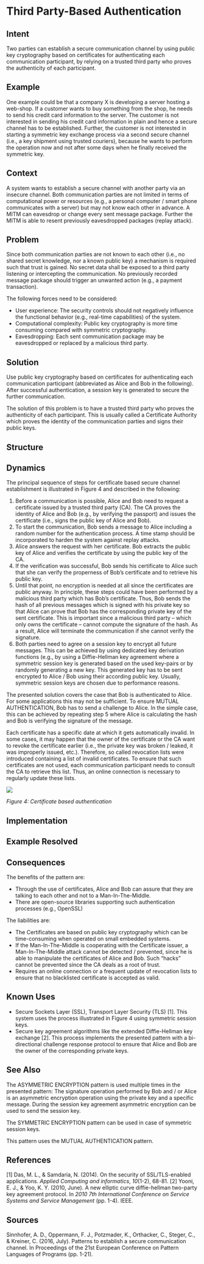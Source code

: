 ﻿# **Third Party-Based Authentication**

## **Intent**
Two parties can establish a secure communication channel by using public key cryptography based on certificates for authenticating each communication participant, by relying on a trusted third party who proves the authenticity of each participant.

## **Example**
One example could be that a company X is developing a server hosting a web-shop. If a customer wants to buy something from the shop, he needs to send his credit card information to the server. The customer is not interested in sending his credit card information in plain and hence a secure channel has to be established. Further, the customer is not interested in starting a symmetric key exchange process via a second secure channel (i.e., a key shipment using trusted couriers), because he wants to perform the operation now and not after some days when he finally received the symmetric key.

## **Context**
A system wants to establish a secure channel with another party via an insecure channel. Both communication parties are not limited in terms of computational power or resources (e.g., a personal computer / smart phone communicates with a server) but may not know each other in advance. A MITM can eavesdrop or change every sent message package. Further the MITM is able to resent previously eavesdropped packages (replay attack).

## **Problem**
Since both communication parties are not known to each other (i.e., no shared secret knowledge, nor a known public key) a mechanism is required such that trust is gained. No secret data shall be exposed to a third party listening or intercepting the communication. No previously recorded message package should trigger an unwanted action (e.g., a payment transaction).

The following forces need to be considered: 

- User experience: The security controls should not negatively influence the functional behavior (e.g., real-time capabilities) of the system. 
- Computational complexity: Public key cryptography is more time consuming compared with symmetric cryptography. 
- Eavesdropping: Each sent communication package may be eavesdropped or replaced by a malicious third party.

## **Solution**
Use public key cryptography based on certificates for authenticating each communication participant (abbreviated as Alice and Bob in the following). After successful authentication, a session key is generated to secure the further communication.

The solution of this problem is to have a trusted third party who proves the authenticity of each participant. This is usually called a Certificate Authority which proves the identity of the communication parties and signs their public keys. 

## **Structure**

## **Dynamics**
The principal sequence of steps for certificate based secure channel establishment is illustrated in Figure 4 and described in the following:

1. Before a communication is possible, Alice and Bob need to request a certificate issued by a trusted third party (CA). The CA proves the identity of Alice and Bob (e.g., by verifying the passport) and issues the certificate (i.e., signs the public key of Alice and Bob).
1. To start the communication, Bob sends a message to Alice including a random number for the authentication process. A time stamp should be incorporated to harden the system against replay attacks. 
1. Alice answers the request with her certificate. Bob extracts the public key of Alice and verifies the certificate by using the public key of the CA. 
1. If the verification was successful, Bob sends his certificate to Alice such that she can verify the properness of Bob’s certificate and to retrieve his public key. 
1. Until that point, no encryption is needed at all since the certificates are public anyway. In principle, these steps could have been performed by a malicious third party which has Bob’s certificate. Thus, Bob sends the hash of all previous messages which is signed with his private key so that Alice can prove that Bob has the corresponding private key of the sent certificate. This is important since a malicious third party – which only owns the certificate – cannot compute the signature of the hash. As a result, Alice will terminate the communication if she cannot verify the signature. 
1. Both parties need to agree on a session key to encrypt all future messages. This can be achieved by using dedicated key derivation functions (e.g., by using a Diffie-Hellman key agreement where a symmetric session key is generated based on the used key-pairs or by randomly generating a new key. This generated key has to be sent encrypted to Alice / Bob using their according public key. Usually, symmetric session keys are chosen due to performance reasons.

The presented solution covers the case that Bob is authenticated to Alice. For some applications this may not be sufficient. To ensure MUTUAL AUTHENTICATION, Bob has to send a challenge to Alice. In the simple case, this can be achieved by repeating step 5 where Alice is calculating the hash and Bob is verifying the signature of the message.

Each certificate has a specific date at which it gets automatically invalid. In some cases, it may happen that the owner of the certificate or the CA want to revoke the certificate earlier (i.e., the private key was broken / leaked, it was improperly issued, etc.). Therefore, so called revocation lists were introduced containing a list of invalid certificates. To ensure that such certificates are not used, each communication participant needs to consult the CA to retrieve this list. Thus, an online connection is necessary to regularly update these lists.

![](./Images/third_party-based_authentication_dynamics.png)

*Figure 4:  Certificate based authentication*

## **Implementation**

## **Example Resolved**

## **Consequences**
The benefits of the pattern are: 

- Through the use of certificates, Alice and Bob can assure that they are talking to each other and not to a Man-In-The-Middle. 
- There are open-source libraries supporting such authentication processes (e.g., OpenSSL)

The liabilities are: 

- The Certificates are based on public key cryptography which can be time-consuming when operated on small embedded systems. 
- If the Man-In-The-Middle is cooperating with the Certificate issuer, a Man-In-The-Middle attack cannot be detected / prevented, since he is able to manipulate the certificates of Alice and Bob. Such “hacks” cannot be prevented since the CA deals as a root of trust. 
- Requires an online connection or a frequent update of revocation lists to ensure that no blacklisted certificate is accepted as valid.

## **Known Uses**
- Secure Sockets Layer (SSL), Transport Layer Security (TLS) [1]. This system uses the process illustrated in Figure 4 using symmetric session keys.
- Secure key agreement algorithms like the extended Diffie-Hellman key exchange [2]. This process implements the presented pattern with a bi-directional challenge response protocol to ensure that Alice and Bob are the owner of the corresponding private keys.

## **See Also**
The ASYMMETRIC ENCRYPTION pattern is used multiple times in the presented pattern: The signature operation performed by Bob and / or Alice is an asymmetric encryption operation using the private key and a specific message. During the session key agreement asymmetric encryption can be used to send the session key. 

The SYMMETRIC ENCRYPTION pattern can be used in case of symmetric session keys.

This pattern uses the MUTUAL AUTHENTICATION pattern.

## **References**

[1] Das, M. L., & Samdaria, N. (2014). On the security of SSL/TLS-enabled applications. *Applied Computing and informatics*, *10*(1-2), 68-81.
[2] Yooni, E. J., & Yoo, K. Y. (2010, June). A new elliptic curve diffie-hellman two-party key agreement protocol. In *2010 7th International Conference on Service Systems and Service Management* (pp. 1-4). IEEE.

## **Sources**
Sinnhofer, A. D., Oppermann, F. J., Potzmader, K., Orthacker, C., Steger, C., & Kreiner, C. (2016, July). Patterns to establish a secure communication channel. In Proceedings of the 21st European Conference on Pattern Languages of Programs (pp. 1-21).
